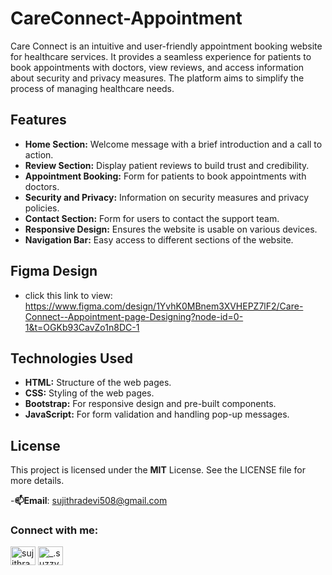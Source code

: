 # CareConnect-Appointment

Care Connect is an intuitive and user-friendly appointment booking website for healthcare services. It provides a seamless experience for patients to book appointments with doctors, view reviews, and access information about security and privacy measures. The platform aims to simplify the process of managing healthcare needs.

## Features

- **Home Section:** Welcome message with a brief introduction and a call to action.
- **Review Section:** Display patient reviews to build trust and credibility.
- **Appointment Booking:** Form for patients to book appointments with doctors.
- **Security and Privacy:** Information on security measures and privacy policies.
- **Contact Section:** Form for users to contact the support team.
- **Responsive Design:** Ensures the website is usable on various devices.
- **Navigation Bar:** Easy access to different sections of the website.

## Figma Design
- click this link to view: https://www.figma.com/design/1YvhK0MBnem3XVHEPZ7lF2/Care-Connect--Appointment-page-Designing?node-id=0-1&t=OGKb93CavZo1n8DC-1

## Technologies Used

- **HTML:** Structure of the web pages.
- **CSS:** Styling of the web pages.
- **Bootstrap:** For responsive design and pre-built components.
- **JavaScript:** For form validation and handling pop-up messages.

## License
This project is licensed under the **MIT** License. See the LICENSE file for more details.

-**📫Email**: sujithradevi508@gmail.com
<h3 align="left">Connect with me:</h3>
<p align="left">
<a href="https://linkedin.com/in/sujithradevi-m" target="blank"><img align="center" src="https://raw.githubusercontent.com/rahuldkjain/github-profile-readme-generator/master/src/images/icons/Social/linked-in-alt.svg" alt="sujithradevi-m" height="30" width="40" /></a>
<a href="https://instagram.com/_.suzzyy____" target="blank"><img align="center" src="https://raw.githubusercontent.com/rahuldkjain/github-profile-readme-generator/master/src/images/icons/Social/instagram.svg" alt="_.suzzyy____" height="30" width="40" /></a>
</p>
